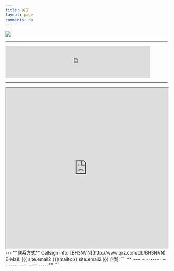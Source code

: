 ```yaml
---
title: 关于
layout: page
comments: no
---
```

<p><img src="http://www.hamqsl.com/solar101vhf.php"></p>
<hr />
<p><iframe align="top" frameborder="0" height="100" name="iframe" scrolling="yes" src="https://secure.clublog.org/stats_iframe.php?call=bh3nvn"  width="450"></iframe></p>
<hr />
<!-- HRDLOG.net script start -->
<iframe src="https://www.hrdlog.net/hrdlogframe.aspx?user=BH3NVN&lastqso=10&qsomap=&options=search;disablelinks;" width="100%" height="500" scrolling="auto"></iframe>
<!-- HRDLOG.net script stop -->
---
**联系方式**    
Callsign info:    
[BH3NVN](http://www.qrz.com/db/BH3NVN)  
E-Mail:  
[{{ site.email2 }}](mailto:{{ site.email2 }})  
企鹅:    
```
**··--- ····· ·---- ···-- ----· --··· --··· -----** 
```
